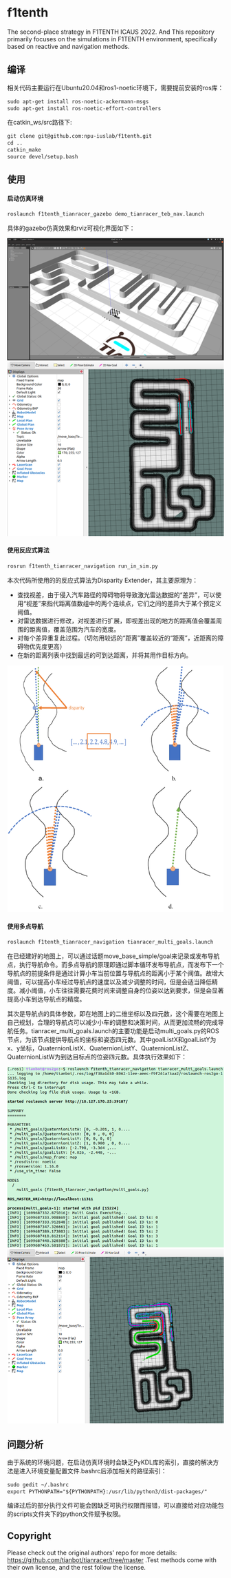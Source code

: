 # f1tenth

The second-place strategy in F1TENTH ICAUS 2022. And This repository primarily focuses on the simulations in  F1TENTH environment, specifically based on reactive and navigation methods.

## 编译

相关代码主要运行在Ubuntu20.04和ros1-noetic环境下，需要提前安装的ros库：
```
sudo apt-get install ros-noetic-ackermann-msgs
sudo apt-get install ros-noetic-effort-controllers
```
在catkin_ws/src路径下:
```
git clone git@github.com:npu-iuslab/f1tenth.git
cd ..
catkin_make
source devel/setup.bash
```

## 使用
#### 启动仿真环境

```bash
roslaunch f1tenth_tianracer_gazebo demo_tianracer_teb_nav.launch 
```
具体的gazebo仿真效果和rviz可视化界面如下：

<img src="./image/gazebo.png" >  

<img src="./image/rviz.png" >  

#### 使用反应式算法

```bash
rosrun f1tenth_tianracer_navigation run_in_sim.py
```

本次代码所使用的的反应式算法为Disparity Extender，其主要原理为：

- 查找视差，由于侵入汽车路径的障碍物将导致激光雷达数据的“差异”，可以使用“视差”来指代距离值数组中的两个连续点，它们之间的差异大于某个预定义阈值。
- 对雷达数据进行修改，对视差进行扩展，即视差出现的地方的距离值会覆盖周围的距离值，覆盖范围为汽车的宽度。
- 对每个差异重复此过程。（切勿用较远的“距离”覆盖较近的“距离”，近距离的障碍物优先度更高）
- 在新的距离列表中找到最远的可到达距离，并将其用作目标方向。
<img src="./image/Disparity Extender.png" >  




#### 使用多点导航

```bash
roslaunch f1tenth_tianracer_navigation tianracer_multi_goals.launch 
```

在已经建好的地图上，可以通过话题move_base_simple/goal来记录或发布导航点，执行导航命令。而多点导航的原理即通过脚本循环发布导航点，而发布下一个导航点的前提条件是通过计算小车当前位置与导航点的距离小于某个阈值。故增大阈值，可以提高小车经过导航点的速度以及减少调整的时间，但是会适当降低精度。减小阈值，小车往往需要花费时间来调整自身的位姿以达到要求，但是会显著提高小车到达导航点的精度。

其次是导航点的具体参数，即在地图上的二维坐标以及四元数，这个需要在地图上自己规划，合理的导航点可以减少小车的调整和决策时间，从而更加流畅的完成导航任务。tianracer_multi_goals.launch的主要功能是启动multi_goals.py的ROS节点，为该节点提供导航点的坐标和姿态四元数。其中goalListX和goalListY为x、y坐标，QuaternionListX、QuaternionListY、QuaternionListZ、QuaternionListW为到达目标点的位姿四元数。具体执行效果如下：

<img src="./image/template1.png" >  

<img src="./image/multi_goals.png" >  

## 问题分析
由于系统的环境问题，在启动仿真环境时会缺乏PyKDL库的索引，直接的解决方法是进入环境变量配置文件.bashrc后添加相关的路径索引：
```
sudo gedit ~/.bashrc
export PYTHONPATH="${PYTHONPATH}:/usr/lib/python3/dist-packages/"
```
编译过后的部分执行文件可能会因缺乏可执行权限而报错，可以直接给对应功能包的scripts文件夹下的python文件赋予权限。

## Copyright

Please check out the original authors' repo for more details: https://github.com/tianbot/tianracer/tree/master .Test methods come with their own license, and the rest follow the  license.
